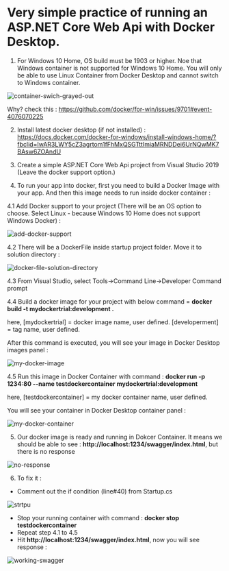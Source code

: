 # Very simple practice of running an ASP.NET Core Web Api with Docker Desktop.

1. For Windows 10 Home, OS build must be 1903 or higher. Noe that Windows container is not supported for Windows 10 Home. You will only be able to use Linux Container from  Docker Desktop and cannot switch to Windows container. 

![container-swich-grayed-out](https://user-images.githubusercontent.com/8789577/101279055-bb0c8680-37e9-11eb-9699-bae004f0d993.jpg)

Why? check this : https://github.com/docker/for-win/issues/9701#event-4076070225

2. Install latest docker desktop (if not installed) : https://docs.docker.com/docker-for-windows/install-windows-home/?fbclid=IwAR3LWY5cZ3agrtom1fFhMxQSGTttImiaMRNDDei6UrNQwMK7BAsw6ZOAndU

3. Create a simple ASP.NET Core Web Api project from Visual Studio 2019 (Leave the docker support option.)

4. To run your app into docker, first you need to build a Docker Image with your app. And then this image needs to run inside docker container : 

4.1 Add Docker support to your project (There will be an OS option to choose. Select Linux - because Windows 10 Home does not support Windows Docker) : 

![add-docker-support](https://user-images.githubusercontent.com/8789577/101279116-4259fa00-37ea-11eb-9e50-0ab917f8fdc6.jpg)

4.2 There will be a DockerFile inside startup project folder. Move it to solution directory : 

![docker-file-solution-directory](https://user-images.githubusercontent.com/8789577/101279181-abda0880-37ea-11eb-919e-9f267422f73b.JPG)

4.3 From Visual Studio, select Tools->Command Line->Developer Command prompt

4.4 Build a docker image for your project with below command = **docker build -t mydockertrial:development .** 

here, [mydockertrial] = docker image name, user defined. [developerment] = tag name, user defined.

After this command is executed, you will see your image in Docker Desktop images panel : 

![my-docker-image](https://user-images.githubusercontent.com/8789577/101279262-42a6c500-37eb-11eb-86b8-b26ee8657cc3.JPG)

4.5 Run this image in Docker Container with command : **docker run -p 1234:80 --name testdockercontainer mydockertrial:development**

here, [testdockercontainer] = my docker container name, user defined. 

You will see your container in Docker Desktop container panel : 

![my-docker-container](https://user-images.githubusercontent.com/8789577/101279324-c06ad080-37eb-11eb-96f5-368f87374f41.jpg)

5. Our docker image is ready and running in Dokcer Container. It means we should be able to see : **http://localhost:1234/swagger/index.html**, but there is no response 

![no-response](https://user-images.githubusercontent.com/8789577/101279354-f27c3280-37eb-11eb-82c4-c7cf2c21a958.JPG)

6. To fix it : 
- Comment out the if condition (line#40) from Startup.cs

![strtpu](https://user-images.githubusercontent.com/8789577/101279390-2fe0c000-37ec-11eb-821f-641ca517903e.JPG)

- Stop your running container with command : **docker stop testdockercontainer**
- Repeat step 4.1 to 4.5
- Hit **http://localhost:1234/swagger/index.html**, now you will see response : 

![working-swagger](https://user-images.githubusercontent.com/8789577/101279435-73d3c500-37ec-11eb-9942-3974427019c3.JPG)



